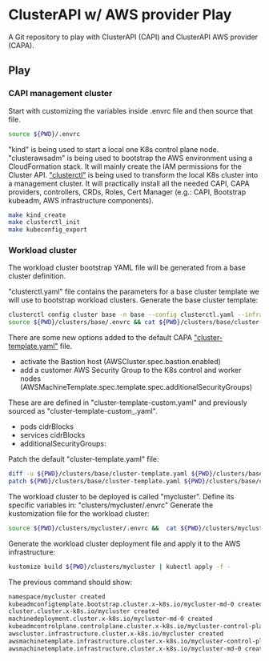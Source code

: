 # ClusterAPI w/ AWS provider Play

A Git repository to play with ClusterAPI (CAPI) and ClusterAPI AWS provider (CAPA).

## Play

### CAPI management cluster

Start with customizing the variables inside .envrc file and then source that file.

```bash
source ${PWD}/.envrc
```

"kind" is being used to start a local one K8s control plane node.
"clusterawsadm" is being used to bootstrap the AWS environment using a CloudFormation stack. It will mainly create the IAM permissions for the Cluster API.
["clusterctl"](https://cluster-api.sigs.k8s.io/user/quick-start.html) is being used to transform the local K8s cluster into a management cluster. It will practically install all the needed CAPI, CAPA providers, controllers, CRDs, Roles, Cert Manager (e.g.: CAPI, Bootstrap kubeadm, AWS infrastructure components).

```bash
make kind_create
make clusterctl_init
make kubeconfig_export
```

### Workload cluster

The workload cluster bootstrap YAML file will be generated from a base cluster definition.

"clusterctl.yaml" file contains the parameters for a base cluster template we will use to bootstrap workload clusters.
Generate the base cluster template:

```bash
clusterctl config cluster base -n base --config clusterctl.yaml --infrastructure aws:${CAPA_VERSION} > ${PWD}/clusters/base/cluster-template.yaml
source ${PWD}/clusters/base/.envrc && cat ${PWD}/clusters/base/cluster-template-custom.yaml | envsubst > ${PWD}/clusters/base/cluster-template-custom_.yaml
```

There are some new options added to the default CAPA ["cluster-template.yaml"](https://github.com/kubernetes-sigs/cluster-api-provider-aws/releases/tag/v0.5.2) file.

- activate the Bastion host (AWSCluster.spec.bastion.enabled)
- add a customer AWS Security Group to the K8s control and worker nodes (AWSMachineTemplate.spec.template.spec.additionalSecurityGroups)

These are are defined in "cluster-template-custom.yaml" and previously sourced as "cluster-template-custom_.yaml".

- pods cidrBlocks
- services cidrBlocks
- additionalSecurityGroups:

Patch the default "cluster-template.yaml" file:

```bash
diff -u ${PWD}/clusters/base/cluster-template.yaml ${PWD}/clusters/base/cluster-template-custom_.yaml > ${PWD}/clusters/base/cluster-template.patch
patch ${PWD}/clusters/base/cluster-template.yaml ${PWD}/clusters/base/cluster-template.patch
```

The workload cluster to be deployed is called "mycluster". Define its specific variables in: "clusters/mycluster/.envrc"
Generate the kustomization file for the workload cluster:

```bash
source ${PWD}/clusters/mycluster/.envrc &&  cat ${PWD}/clusters/mycluster/kustomization-template.yaml | envsubst > ${PWD}/clusters/mycluster/kustomization.yaml
```

Generate the workload cluster deployment file and apply it to the AWS infrastructure:

```bash
kustomize build ${PWD}/clusters/mycluster | kubectl apply -f -
```

The previous command should show:

```bash
namespace/mycluster created
kubeadmconfigtemplate.bootstrap.cluster.x-k8s.io/mycluster-md-0 created
cluster.cluster.x-k8s.io/mycluster created
machinedeployment.cluster.x-k8s.io/mycluster-md-0 created
kubeadmcontrolplane.controlplane.cluster.x-k8s.io/mycluster-control-plane created
awscluster.infrastructure.cluster.x-k8s.io/mycluster created
awsmachinetemplate.infrastructure.cluster.x-k8s.io/mycluster-control-plane created
awsmachinetemplate.infrastructure.cluster.x-k8s.io/mycluster-md-0 created
```
